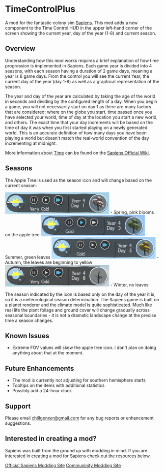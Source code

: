 # TimeControlPlus

A mod for the fantastic colony sim [Sapiens](https://store.steampowered.com/app/1060230/Sapiens/).  This mod adds a new component to the Time Control HUD in the upper left-hand corner of the screen showing the current year, day of the year (1-8) and current season.

## Overview

Understanding how this mod works requires a brief explanation of how time progression is implemented in Sapiens.  Each game year is divided into 4 seasons, with each season having a duration of 2 game days, meaning a year is 8 game days.  From the control you will see the current Year, the current day of the year (day 1-8) as well as a graphical representation of the season. 

The year and day of the year are calculated by taking the age of the world in seconds and dividing by the configured length of a day.  When you begin a game, you will not necessarily start on day 1 as there are many factors that are considered: where on the globe you start, time passed once you have selected your world, time of day at the location you start a new world, and others.  The exact time that your day increments will be based on the time of day it was when you first started playing on a newly generated world.  This is an accurate definition of how many days you have been playing a world but doesn't match the real-world convention of the day incrementing at midnight.

More information about [Time](https://wiki.playsapiens.com/index.php/Time) can be found on the [Sapiens Official Wiki](https://wiki.playsapiens.com).

## Seasons

The Apple Tree is used as the season icon and will change based on the current season:

![Spring](/assets/spring.png) - Spring, pink blooms on the apple tree
![Summer](/assets/summer.png) - Summer, green leaves
![Autumn](/assets/autumn.png) - Autumn, the leaves are beginning to yellow
![Winter](/assets/winter.png) - Winter, no leaves

The season indicated by the icon is based only on the day of the year it is, so it is a meteorological season determination.  The Sapiens game is built on a planet renderer and the climate model is quite sophisticated.  Much like real life the plant foliage and ground cover will change gradually across seasonal boundaries - it is not a dramatic landscape change at the precise time a season changes.

## Known Issues

* Extreme FOV values will skew the apple tree icon.  I don't plan on doing anything about that at the moment.

## Future Enhancements
* The mod is currently not adjusting for southern hemisphere starts
* Tooltips on the items with additional statistics
* Possibly add a 24-hour clock

## Support

Please email [chillgenxer@gmail.com](mailto:chillgenxer@gmail.com) for any bug reports or enhancement suggestions.

## Interested in creating a mod?

Sapiens was built from the ground up with modding in mind.  If you are interested in creating a mod for Sapiens check out the resources below.

[Official Sapiens Modding Site](https://github.com/Majic-Jungle/sapiens-mod-creation)
[Communinity Modding Site](https://wiki.sapiens.dev/)
